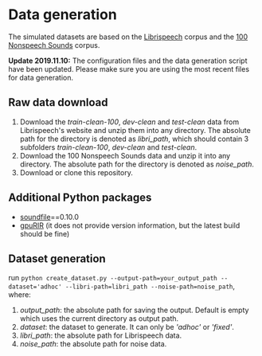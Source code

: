 
# Data generation

The simulated datasets are based on the [Librispeech](http://www.openslr.org/12) corpus and the [100 Nonspeech Sounds](http://web.cse.ohio-state.edu/pnl/corpus/HuNonspeech/HuCorpus.html) corpus.

**Update 2019.11.10:** The configuration files and the data generation script have been updated. Please make sure you are using the most recent files for data generation.

## Raw data download

1) Download the *train-clean-100*, *dev-clean* and *test-clean* data from Librispeech's website and unzip them into any directory. The absolute path for the directory is denoted as *libri_path*, which should contain 3 subfolders *train-clean-100*, *dev-clean* and *test-clean*.
2) Download the 100 Nonspeech Sounds data and unzip it into any directory. The absolute path for the directory is denoted as *noise_path*.
3) Download or clone this repository.

## Additional Python packages

- [soundfile](https://pypi.org/project/SoundFile/)==0.10.0
- [gpuRIR](https://github.com/DavidDiazGuerra/gpuRIR) (it does not provide version information, but the latest build should be fine)

## Dataset generation

run `python create_dataset.py --output-path=your_output_path --dataset='adhoc' --libri-path=libri_path --noise-path=noise_path`, where:
1) *output_path*: the absolute path for saving the output. Default is empty which uses the current directory as output path.
2) *dataset*: the dataset to generate. It can only be *'adhoc'* or *'fixed'*.
3) *libri_path*: the absolute path for Librispeech data.
4) *noise_path*: the absolute path for noise data.
